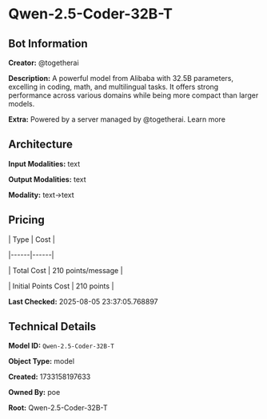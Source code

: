 # Qwen-2.5-Coder-32B-T

## Bot Information

**Creator:** @togetherai

**Description:** A powerful model from Alibaba with 32.5B parameters, excelling in coding, math, and multilingual tasks. It offers strong performance across various domains while being more compact than larger models.

**Extra:** Powered by a server managed by @togetherai. Learn more


## Architecture

**Input Modalities:** text

**Output Modalities:** text

**Modality:** text->text


## Pricing

| Type | Cost |

|------|------|

| Total Cost | 210 points/message |

| Initial Points Cost | 210 points |


**Last Checked:** 2025-08-05 23:37:05.768897


## Technical Details

**Model ID:** `Qwen-2.5-Coder-32B-T`

**Object Type:** model

**Created:** 1733158197633

**Owned By:** poe

**Root:** Qwen-2.5-Coder-32B-T

